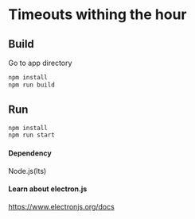 # Timeouts withing the hour

## Build
Go to app directory
```bash
npm install
npm run build
```

## Run
```bash
npm install
npm run start
```

#### Dependency
Node.js(lts)

#### Learn about electron.js
https://www.electronjs.org/docs
